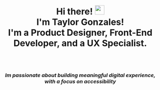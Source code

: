 <div align="center"> 
<h1>Hi there! <img src="https://raw.githubusercontent.com/MartinHeinz/MartinHeinz/master/wave.gif" width="30px"><br>I'm Taylor Gonzales!<br> I'm a Product Designer, Front-End Developer, and a UX Specialist.</h1><br><br>
<h3><i>Im passionate about building meaningful digital experience, with a focus on accessibility </h3></i>
